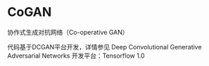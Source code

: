 # CoGAN
协作式生成对抗网络（Co-operative GAN）

代码基于DCGAN平台开发，详情参见 Deep Convolutional Generative Adversarial Networks
开发平台：Tensorflow 1.0
